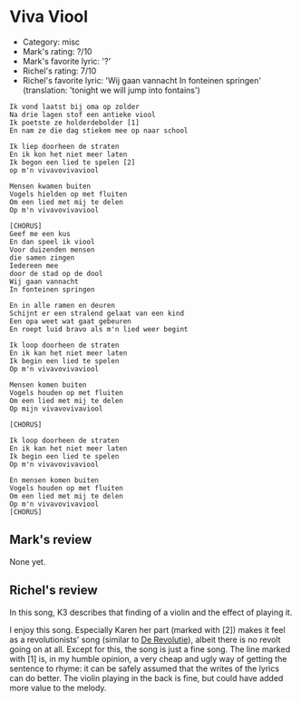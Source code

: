 # Viva Viool

 * Category: misc
 * Mark's rating: ?/10
 * Mark's  favorite lyric: '?'
 * Richel's rating: 7/10
 * Richel's favorite lyric: 'Wij gaan vannacht In fonteinen springen' (translation: 'tonight we will jump into fontains')


```
Ik vond laatst bij oma op zolder
Na drie lagen stof een antieke viool
Ik poetste ze holderdebolder [1]
En nam ze die dag stiekem mee op naar school

Ik liep doorheen de straten
En ik kon het niet meer laten
Ik begon een lied te spelen [2]
op m'n vivavovivaviool

Mensen kwamen buiten
Vogels hielden op met fluiten
Om een lied met mij te delen
Op m'n vivavovivaviool

[CHORUS]
Geef me een kus
En dan speel ik viool
Voor duizenden mensen
die samen zingen
Iedereen mee
door de stad op de dool
Wij gaan vannacht
In fonteinen springen

En in alle ramen en deuren
Schijnt er een stralend gelaat van een kind
Een opa weet wat gaat gebeuren
En roept luid bravo als m'n lied weer begint

Ik loop doorheen de straten
En ik kan het niet meer laten
Ik begin een lied te spelen
Op m'n vivavovivaviool

Mensen komen buiten
Vogels houden op met fluiten
Om een lied met mij te delen
Op mijn vivavovivaviool

[CHORUS]

Ik loop doorheen de straten
En ik kan het niet meer laten
Ik begin een lied te spelen
Op m'n vivavovivaviool

En mensen komen buiten
Vogels houden op met fluiten
Om een lied met mij te delen
Op m'n vivavovivaviool
[CHORUS]
```

## Mark's review

None yet.

## Richel's review

In this song, K3 describes that finding of a violin and the effect of
playing it.

I enjoy this song. Especially Karen her part (marked with [2]) makes it
feel as a revolutionists' song (similar to [De Revolutie](K3DeRevolutie.md)), 
albeit there is no revolt going on at
all. Except for this, the song is just a fine song. The line marked with
[1] is, in my humble opinion, a very cheap and ugly way of getting the
sentence to rhyme: it can be safely assumed that the writes of the
lyrics can do better. The violin playing in the back is fine, but could
have added more value to the melody.